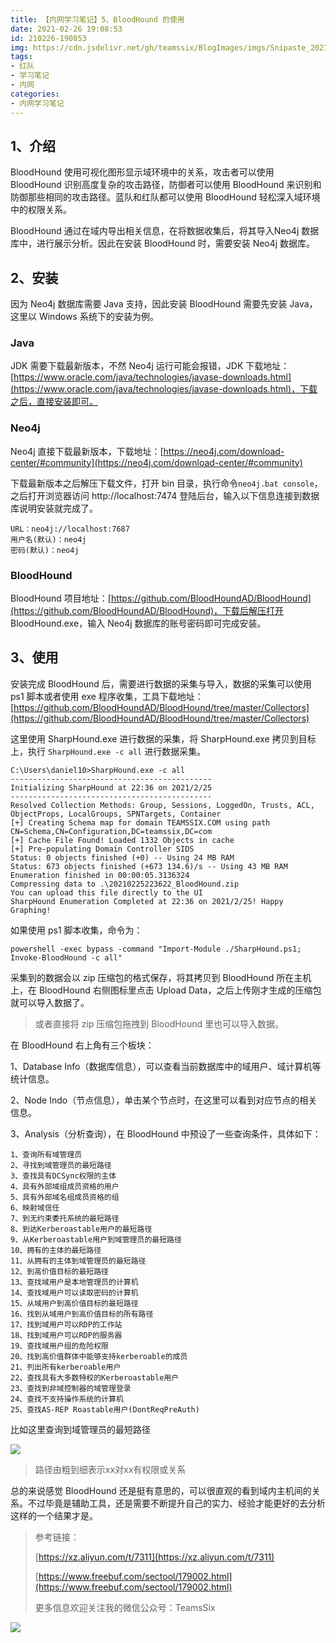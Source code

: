 ```yaml
---
title: 【内网学习笔记】5、BloodHound 的使用
date: 2021-02-26 19:08:53
id: 210226-190853
img: https://cdn.jsdelivr.net/gh/teamssix/BlogImages/imgs/Snipaste_2021-02-25_14-00-42.png
tags:
- 红队
- 学习笔记
- 内网
categories:
- 内网学习笔记
---
```


## 1、介绍

BloodHound 使用可视化图形显示域环境中的关系，攻击者可以使用 BloodHound 识别高度复杂的攻击路径，防御者可以使用 BloodHound 来识别和防御那些相同的攻击路径。蓝队和红队都可以使用 BloodHound 轻松深入域环境中的权限关系。

BloodHound 通过在域内导出相关信息，在将数据收集后，将其导入Neo4j 数据库中，进行展示分析。因此在安装 BloodHound 时，需要安装 Neo4j 数据库。

## 2、安装

因为 Neo4j 数据库需要 Java 支持，因此安装 BloodHound 需要先安装 Java，这里以 Windows 系统下的安装为例。

### Java

JDK 需要下载最新版本，不然 Neo4j 运行可能会报错，JDK 下载地址：[https://www.oracle.com/java/technologies/javase-downloads.html](https://www.oracle.com/java/technologies/javase-downloads.html)，下载之后，直接安装即可。

### Neo4j

Neo4j 直接下载最新版本，下载地址：[https://neo4j.com/download-center/#community](https://neo4j.com/download-center/#community)

下载最新版本之后解压下载文件，打开 bin 目录，执行命令`neo4j.bat console`，之后打开浏览器访问 http://localhost:7474 登陆后台，输入以下信息连接到数据库说明安装就完成了。

```
URL：neo4j://localhost:7687
用户名(默认)：neo4j
密码(默认)：neo4j
```

### BloodHound

BloodHound 项目地址：[https://github.com/BloodHoundAD/BloodHound](https://github.com/BloodHoundAD/BloodHound)，下载后解压打开 BloodHound.exe，输入 Neo4j 数据库的账号密码即可完成安装。

## 3、使用

安装完成 BloodHound 后，需要进行数据的采集与导入，数据的采集可以使用 ps1 脚本或者使用 exe 程序收集，工具下载地址：[https://github.com/BloodHoundAD/BloodHound/tree/master/Collectors](https://github.com/BloodHoundAD/BloodHound/tree/master/Collectors)

这里使用 SharpHound.exe 进行数据的采集，将 SharpHound.exe 拷贝到目标上，执行 `SharpHound.exe -c all` 进行数据采集。

```
C:\Users\daniel10>SharpHound.exe -c all
---------------------------------------------
Initializing SharpHound at 22:36 on 2021/2/25
---------------------------------------------
Resolved Collection Methods: Group, Sessions, LoggedOn, Trusts, ACL, ObjectProps, LocalGroups, SPNTargets, Container
[+] Creating Schema map for domain TEAMSSIX.COM using path CN=Schema,CN=Configuration,DC=teamssix,DC=com
[+] Cache File Found! Loaded 1332 Objects in cache
[+] Pre-populating Domain Controller SIDS
Status: 0 objects finished (+0) -- Using 24 MB RAM
Status: 673 objects finished (+673 134.6)/s -- Using 43 MB RAM
Enumeration finished in 00:00:05.3136324
Compressing data to .\20210225223622_BloodHound.zip
You can upload this file directly to the UI
SharpHound Enumeration Completed at 22:36 on 2021/2/25! Happy Graphing!
```

如果使用 ps1 脚本收集，命令为：

```
powershell -exec bypass -command "Import-Module ./SharpHound.ps1; Invoke-BloodHound -c all"
```

采集到的数据会以 zip 压缩包的格式保存，将其拷贝到 BloodHound 所在主机上，在 BloodHound 右侧图标里点击 Upload Data，之后上传刚才生成的压缩包就可以导入数据了。

> 或者直接将 zip 压缩包拖拽到 BloodHound 里也可以导入数据。

在 BloodHound 右上角有三个板块：

1、Database Info（数据库信息），可以查看当前数据库中的域用户、域计算机等统计信息。

2、Node Indo（节点信息），单击某个节点时，在这里可以看到对应节点的相关信息。

3、Analysis（分析查询），在 BloodHound 中预设了一些查询条件，具体如下：

```
1、查询所有域管理员
2、寻找到域管理员的最短路径
3、查找具有DCSync权限的主体
4、具有外部域组成员资格的用户
5、具有外部域名组成员资格的组
6、映射域信任
7、到无约束委托系统的最短路径
8、到达Kerberoastable用户的最短路径
9、从Kerberoastable用户到域管理员的最短路径
10、拥有的主体的最短路径
11、从拥有的主体到域管理员的最短路径
12、到高价值目标的最短路径
13、查找域用户是本地管理员的计算机
14、查找域用户可以读取密码的计算机
15、从域用户到高价值目标的最短路径
16、找到从域用户到高价值目标的所有路径
17、找到域用户可以RDP的工作站
18、找到域用户可以RDP的服务器
19、查找域用户组的危险权限
20、找到高价值群体中能够支持kerberoable的成员
21、列出所有kerberoable用户
22、查找具有大多数特权的Kerberoastable用户
23、查找到非域控制器的域管理登录
24、查找不支持操作系统的计算机
25、查找AS-REP Roastable用户(DontReqPreAuth)
```

比如这里查询到域管理员的最短路径

![](https://cdn.jsdelivr.net/gh/teamssix/BlogImages/imgs/Snipaste_2021-02-25_14-00-42.png)

> 路径由粗到细表示xx对xx有权限或关系

总的来说感觉 BloodHound 还是挺有意思的，可以很直观的看到域内主机间的关系。不过毕竟是辅助工具，还是需要不断提升自己的实力、经验才能更好的去分析这样的一个结果才是。

> 参考链接：
>
> [https://xz.aliyun.com/t/7311](https://xz.aliyun.com/t/7311)
>
> [https://www.freebuf.com/sectool/179002.html](https://www.freebuf.com/sectool/179002.html)
>
> 更多信息欢迎关注我的微信公众号：TeamsSix

![](https://cdn.jsdelivr.net/gh/teamssix/BlogImages/imgs/TeamsSix_Subscription_Logo2.png)
